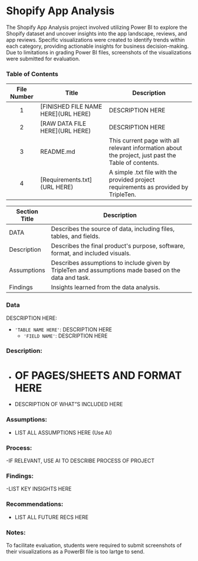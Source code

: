 # Shopify App Analysis
The Shopify App Analysis project involved utilizing Power BI to explore the Shopify dataset and uncover insights into the app landscape, reviews, and app reviews. Specific visualizations were created to identify trends within each category, providing actionable insights for business decision-making. Due to limitations in grading Power BI files, screenshots of the visualizations were submitted for evaluation.

### Table of Contents
| File Number | Title | Description |
| :-----------: | ----------- |----------- |
| 1 | [FINISHED FILE NAME HERE](URL HERE) | DESCRIPTION HERE |
| 2 | [RAW DATA FILE HERE](URL HERE) | DESCRIPTION HERE |
| 3 | README.md | This current page with all relevant information about the project, just past the Table of contents. |
| 4 | [Requirements.txt](URL HERE) | A simple .txt file with the provided project requirements as provided by TripleTen. |

| Section Title | Description |
| ----------- |----------- |
| DATA | Describes the source of data, including files, tables, and fields. |
| Description | Describes the final product's purpose, software, format, and included visuals. |
| Assumptions | Describes assumptions to include given by TripleTen and assumptions made based on the data and task. |
| Findings | Insights learned from the data analysis. |

### Data
DESCRIPTION HERE:
- `'TABLE NAME HERE'`: DESCRIPTION HERE
    - `'FIELD NAME'`: DESCRIPTION HERE
  
### Description:
- # OF PAGES/SHEETS AND FORMAT HERE
- DESCRIPTION OF WHAT”S INCLUDED HERE

### Assumptions:
- LIST ALL ASSUMPTIONS HERE (Use AI)

### Process:
-IF RELEVANT, USE AI TO DESCRIBE PROCESS OF PROJECT


### Findings:
-LIST KEY INSIGHTS HERE

### Recommendations:
- LIST ALL FUTURE RECS HERE

### Notes:
To facilitate evaluation, students were required to submit screenshots of their visualizations as a PowerBI file is too lartge to send. 



